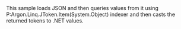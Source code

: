 <?xml version="1.0" encoding="utf-8"?>
<topic id="QueryJson" revisionNumber="1">
  <developerConceptualDocument xmlns="http://ddue.schemas.microsoft.com/authoring/2003/5" xmlns:xlink="http://www.w3.org/1999/xlink">
    <introduction>
      <para>This sample loads JSON and then queries values from it using
      <codeEntityReference>P:Argon.Linq.JToken.Item(System.Object)</codeEntityReference>
      indexer and then casts the returned tokens to .NET values.</para>
    </introduction>
    <section>
      <title>Sample</title>
      <content>
        <code lang="cs" source="..\Src\Tests\Documentation\Samples\Linq\QueryJson.cs" region="Usage" title="Usage" />
      </content>
    </section>
  </developerConceptualDocument>
</topic>
